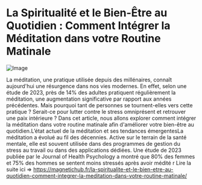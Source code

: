 # La Spiritualité et le Bien-Être au Quotidien : Comment Intégrer la Méditation dans votre Routine Matinale

![Image](https://images.pexels.com/photos/29685623/pexels-photo-29685623.jpeg?auto=compress&cs=tinysrgb&h=650&w=940)

La méditation, une pratique utilisée depuis des millénaires, connaît aujourd'hui une résurgence dans nos vies modernes. En effet, selon une étude de 2023, près de 14% des adultes pratiquent régulièrement la méditation, une augmentation significative par rapport aux années précédentes. Mais pourquoi tant de personnes se tournent-elles vers cette pratique ? Serait-ce pour lutter contre le stress omniprésent et retrouver une paix intérieure ? Dans cet article, nous allons explorer comment intégrer la méditation dans votre routine matinale afin d'améliorer votre bien-être au quotidien.L’état actuel de la méditation et ses tendances émergentesLa méditation a évolué au fil des décennies. Active sur le terrain de la santé mentale, elle est souvent utilisée dans des programmes de gestion du stress au travail ou dans des applications dédiées. Une étude de 2023 publiée par le Journal of Health Psychology a montré que 80% des femmes et 75% des hommes se sentent moins stressés après avoir médité r Lire la suite ici => https://magnetichub.fr/la-spiritualite-et-le-bien-etre-au-quotidien-comment-integrer-la-meditation-dans-votre-routine-matinale/
